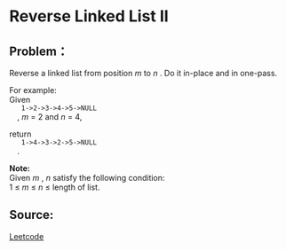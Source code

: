 # Reverse Linked List II

## Problem：

<div class="question-content">
 <p>
 </p>
 <p>
  Reverse a linked list from position
  <i>
   m
  </i>
  to
  <i>
   n
  </i>
  . Do it in-place and in one-pass.
 </p>
 <p>
  For example:
  <br/>
  Given
  <code>
   1-&gt;2-&gt;3-&gt;4-&gt;5-&gt;NULL
  </code>
  ,
  <i>
   m
  </i>
  = 2 and
  <i>
   n
  </i>
  = 4,
 </p>
 <p>
  return
  <code>
   1-&gt;4-&gt;3-&gt;2-&gt;5-&gt;NULL
  </code>
  .
 </p>
 <p>
  <b>
   Note:
  </b>
  <br/>
  Given
  <i>
   m
  </i>
  ,
  <i>
   n
  </i>
  satisfy the following condition:
  <br/>
  1 ≤
  <i>
   m
  </i>
  ≤
  <i>
   n
  </i>
  ≤ length of list.
 </p>
</div>


## Source:
[Leetcode](https://leetcode.com/problems/reverse-linked-list-ii/)
